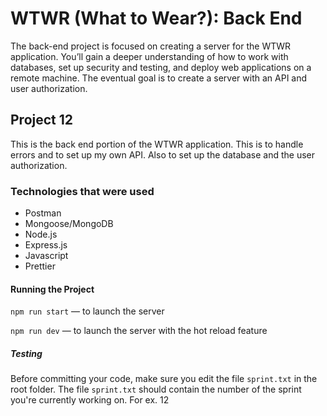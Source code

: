 # WTWR (What to Wear?): Back End

The back-end project is focused on creating a server for the WTWR application. You’ll gain a deeper understanding of how to work with databases, set up security and testing, and deploy web applications on a remote machine. The eventual goal is to create a server with an API and user authorization.

## Project 12

This is the back end portion of the WTWR application. This is to handle errors and to set up my own API. Also to set up the database and the user authorization.

### Technologies that were used

- Postman
- Mongoose/MongoDB
- Node.js
- Express.js
- Javascript
- Prettier

#### Running the Project

`npm run start` — to launch the server

`npm run dev` — to launch the server with the hot reload feature

##### Testing

Before committing your code, make sure you edit the file `sprint.txt` in the root folder. The file `sprint.txt` should contain the number of the sprint you're currently working on. For ex. 12
